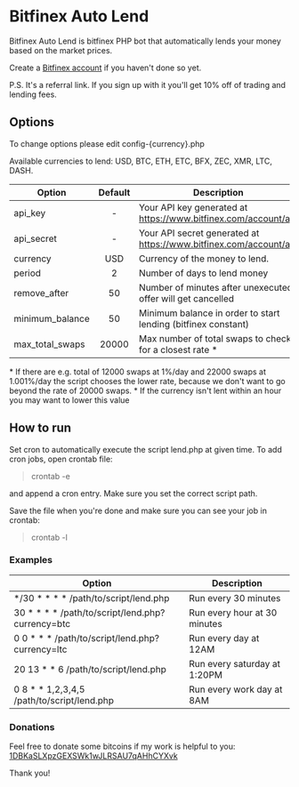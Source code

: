 Bitfinex Auto Lend
==================

Bitfinex Auto Lend is bitfinex PHP bot that automatically lends your money based on the market prices.

Create a [Bitfinex account](https://www.bitfinex.com/?refcode=P1odZd0Bkc) if you haven't done so yet. 

P.S. It's a referral link. If you sign up with it you'll get 10% off of trading and lending fees.

## Options ##

To change options please edit config-{currency}.php

Available currencies to lend: USD, BTC, ETH, ETC, BFX, ZEC, XMR, LTC, DASH.

| Option        | Default           | Description  |
| ------------- |:-------------:| -----|
| api_key | - | Your API key generated at https://www.bitfinex.com/account/api |
| api_secret | - | Your API secret generated at https://www.bitfinex.com/account/api |
| currency      | USD | Currency of the money to lend.  |
| period      | 2      |   Number of days to lend money |
| remove_after | 50 | Number of minutes after unexecuted offer will get cancelled |
| minimum_balance | 50      |    Minimum balance in order to start lending (bitfinex constant) |
| max_total_swaps | 20000 | Max number of total swaps to check for a closest rate * |

\* If there are e.g. total of 12000 swaps at 1%/day and 22000 swaps at 1.001%/day the script chooses the lower rate, because we don't want to go beyond the rate of 20000 swaps.
\* If the currency isn't lent within an hour you may want to lower this value

## How to run ##

Set cron to automatically execute the script lend.php at given time. To add cron jobs, open crontab file:

> crontab -e

and append a cron entry. Make sure you set the correct script path.

Save the file when you're done and make sure you can see your job in crontab:

> crontab -l

### Examples ###

| Option        | Description  |
| ------------- | -----|
| \*/30 \* \* \* \* /path/to/script/lend.php  | Run every 30 minutes  |
| 30 \* \* \* \* /path/to/script/lend.php?currency=btc | Run every hour at 30 minutes |
| 0 0 \* \* \* /path/to/script/lend.php?currency=ltc      | Run every day at 12AM |
| 20 13 \* \* 6 /path/to/script/lend.php      | Run every saturday at 1:20PM  |
| 0 8 \* \* 1,2,3,4,5 /path/to/script/lend.php |  Run every work day at 8AM |

### Donations ###

Feel free to donate some bitcoins if my work is helpful to you: [1DBKaSLXpzGEXSWk1wJLRSAU7qAHhCYXvk](http://btc.blockr.io/address/info/1DBKaSLXpzGEXSWk1wJLRSAU7qAHhCYXvk)

Thank you!
